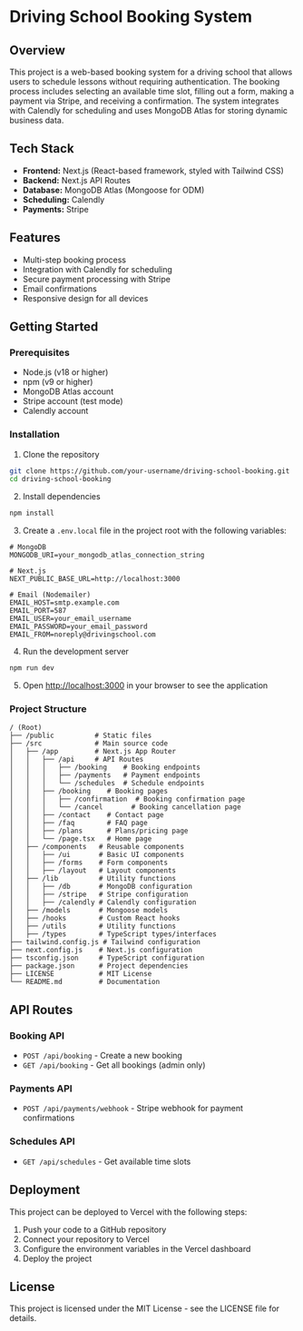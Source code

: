 # Driving School Booking System

## Overview
This project is a web-based booking system for a driving school that allows users to schedule lessons without requiring authentication. The booking process includes selecting an available time slot, filling out a form, making a payment via Stripe, and receiving a confirmation. The system integrates with Calendly for scheduling and uses MongoDB Atlas for storing dynamic business data.

## Tech Stack
- **Frontend:** Next.js (React-based framework, styled with Tailwind CSS)
- **Backend:** Next.js API Routes
- **Database:** MongoDB Atlas (Mongoose for ODM)
- **Scheduling:** Calendly
- **Payments:** Stripe

## Features
- Multi-step booking process
- Integration with Calendly for scheduling
- Secure payment processing with Stripe
- Email confirmations
- Responsive design for all devices

## Getting Started

### Prerequisites
- Node.js (v18 or higher)
- npm (v9 or higher)
- MongoDB Atlas account
- Stripe account (test mode)
- Calendly account

### Installation

1. Clone the repository
```bash
git clone https://github.com/your-username/driving-school-booking.git
cd driving-school-booking
```

2. Install dependencies
```bash
npm install
```

3. Create a `.env.local` file in the project root with the following variables:
```
# MongoDB
MONGODB_URI=your_mongodb_atlas_connection_string

# Next.js
NEXT_PUBLIC_BASE_URL=http://localhost:3000

# Email (Nodemailer)
EMAIL_HOST=smtp.example.com
EMAIL_PORT=587
EMAIL_USER=your_email_username
EMAIL_PASSWORD=your_email_password
EMAIL_FROM=noreply@drivingschool.com
```

4. Run the development server
```bash
npm run dev
```

5. Open [http://localhost:3000](http://localhost:3000) in your browser to see the application

### Project Structure
```
/ (Root)
├── /public          # Static files
├── /src             # Main source code
│   ├── /app         # Next.js App Router
│   │   ├── /api     # API Routes
│   │   │   ├── /booking    # Booking endpoints
│   │   │   ├── /payments   # Payment endpoints
│   │   │   └── /schedules  # Schedule endpoints
│   │   ├── /booking    # Booking pages
│   │   │   ├── /confirmation  # Booking confirmation page
│   │   │   └── /cancel       # Booking cancellation page
│   │   ├── /contact    # Contact page
│   │   ├── /faq        # FAQ page
│   │   ├── /plans      # Plans/pricing page
│   │   └── /page.tsx   # Home page
│   ├── /components   # Reusable components
│   │   ├── /ui       # Basic UI components
│   │   ├── /forms    # Form components
│   │   ├── /layout   # Layout components
│   ├── /lib          # Utility functions
│   │   ├── /db       # MongoDB configuration
│   │   ├── /stripe   # Stripe configuration
│   │   ├── /calendly # Calendly configuration
│   ├── /models       # Mongoose models
│   ├── /hooks        # Custom React hooks
│   ├── /utils        # Utility functions
│   ├── /types        # TypeScript types/interfaces
├── tailwind.config.js # Tailwind configuration
├── next.config.js    # Next.js configuration
├── tsconfig.json     # TypeScript configuration
├── package.json      # Project dependencies
├── LICENSE           # MIT License
└── README.md         # Documentation
```

## API Routes

### Booking API
- `POST /api/booking` - Create a new booking
- `GET /api/booking` - Get all bookings (admin only)

### Payments API
- `POST /api/payments/webhook` - Stripe webhook for payment confirmations

### Schedules API
- `GET /api/schedules` - Get available time slots

## Deployment

This project can be deployed to Vercel with the following steps:

1. Push your code to a GitHub repository
2. Connect your repository to Vercel
3. Configure the environment variables in the Vercel dashboard
4. Deploy the project

## License

This project is licensed under the MIT License - see the LICENSE file for details.
